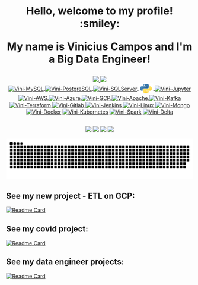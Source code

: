 <h1 align="center">
  Hello, welcome to my profile! :smiley:
  
  My name is Vinicius Campos and
  I'm a Big Data Engineer!
</h1>

<div align="center">
  <a href="https://github.com/camposvinicius">
  <img height="180em" src="https://github-readme-stats.vercel.app/api?username=camposvinicius&show_icons=true&theme=react&include_all_commits=true&count_private=true"/>
  <img height="180em" src="https://github-readme-stats.vercel.app/api/top-langs/?username=camposvinicius&layout=compact&langs_count=7&theme=react"/>
</div>
<div align="center">
  <img align="center" alt="Vini-MySQL" height="30" width="40" src="https://cdn.jsdelivr.net/gh/devicons/devicon/icons/mysql/mysql-original.svg">
  <img align="center" alt="Vini-PostgreSQL" height="30" width="40" src="https://cdn.jsdelivr.net/gh/devicons/devicon/icons/postgresql/postgresql-original.svg">
  <img align="center" alt="Vini-SQLServer" height="50" width="40" src="https://cdn.jsdelivr.net/gh/devicons/devicon/icons/microsoftsqlserver/microsoftsqlserver-plain-wordmark.svg">
  <img align="center" alt="Vini-Python" height="30" width="40" src="https://raw.githubusercontent.com/devicons/devicon/master/icons/python/python-original.svg">
  <img align="center" alt="Vini-Jupyter" height="30" width="40" src="https://cdn.jsdelivr.net/gh/devicons/devicon/icons/jupyter/jupyter-original-wordmark.svg">
  <img align="center" alt="Vini-AWS" height="30" width="40" src="https://cdn.jsdelivr.net/gh/devicons/devicon/icons/amazonwebservices/amazonwebservices-original.svg">
  <img align="center" alt="Vini-Azure" height="60" width="60" src="https://cdn.jsdelivr.net/gh/devicons/devicon/icons/azure/azure-original-wordmark.svg">
  <img align="center" alt="Vini-GCP" height="30" width="40" src="https://cdn.jsdelivr.net/gh/devicons/devicon/icons/googlecloud/googlecloud-original.svg">
  <img align="center" alt="Vini-Apache" height="30" width="40" src="https://cdn.jsdelivr.net/gh/devicons/devicon/icons/apache/apache-original-wordmark.svg">
  <img align="center" alt="Vini-Kafka" height="50" width="40" src="https://cdn.jsdelivr.net/gh/devicons/devicon/icons/apachekafka/apachekafka-original-wordmark.svg">
  <img align="center" alt="Vini-Terraform" height="75" width="60" src="https://iconape.com/wp-content/files/mi/350292/svg/terraform-seeklogo.com.svg">
  <img align="center" alt="Vini-Gitlab" height="30" width="40" src="https://cdn.jsdelivr.net/gh/devicons/devicon/icons/gitlab/gitlab-original.svg">
  <img align="center" alt="Vini-Jenkins" height="30" width="40" src="https://cdn.jsdelivr.net/gh/devicons/devicon/icons/jenkins/jenkins-original.svg">
  <img align="center" alt="Vini-Linux" height="30" width="40" src="https://cdn.jsdelivr.net/gh/devicons/devicon/icons/linux/linux-original.svg">
  <img align="center" alt="Vini-Mongo" height="50" width="40" src="https://cdn.jsdelivr.net/gh/devicons/devicon/icons/mongodb/mongodb-original-wordmark.svg">
  <img align="center" alt="Vini-Docker" height="50" width="40" src="https://cdn.jsdelivr.net/gh/devicons/devicon/icons/docker/docker-original.svg">
  <img align="center" alt="Vini-Kubernetes" height="30" width="40" src="https://cdn.jsdelivr.net/gh/devicons/devicon/icons/kubernetes/kubernetes-plain.svg">
  <img align="center" alt="Vini-Spark" height="30" width="40" src="https://upload.wikimedia.org/wikipedia/commons/f/f3/Apache_Spark_logo.svg">
  <img align="center" alt="Vini-Delta" height="30" width="40" src="https://camo.githubusercontent.com/5535944a613e60c9be4d3a96e3d9bd34e5aba5cddc1aa6c6153123a958698289/68747470733a2f2f646f63732e64656c74612e696f2f6c61746573742f5f7374617469632f64656c74612d6c616b652d77686974652e706e67">
</div>
  
##
 
<div align="center">
  <a href = "mailto:viniciuscampos199519@gmail.com"><img src="https://img.shields.io/badge/Gmail-D14836?style=for-the-badge&logo=gmail&logoColor=white" target="_blank"></a>
  <a href="https://api.whatsapp.com/send?phone=5512997399187" target="_blank"><img src="https://img.shields.io/badge/WhatsApp-25D366?style=for-the-badge&logo=whatsapp&logoColor=white" target="_blank"></a> 
  <a href="https://www.linkedin.com/in/vinicius-de-paula-monteiro-de-campos-128aa8189/" target="_blank"><img src="https://img.shields.io/badge/-LinkedIn-%230077B5?style=for-the-badge&logo=linkedin&logoColor=white" target="_blank"></a>
  <a href = "https://discord.gg/UQRrsuYeAY"><img src="https://img.shields.io/badge/Discord-7289DA?style=for-the-badge&logo=discord&logoColor=white" target="_blank"></a>
 
  ![Snake animation](https://github.com/camposvinicius/camposvinicius/blob/output/github-contribution-grid-snake.svg)
 
</div>

   ## See my new project - ETL on GCP:
  [![Readme Card](https://github-readme-stats.vercel.app/api/pin/?username=camposvinicius&repo=gcp-etl)](https://github.com/camposvinicius/gcp-etl)
  
  ## See my covid project:
  [![Readme Card](https://github-readme-stats.vercel.app/api/pin/?username=camposvinicius&repo=vini-project-covid-data-BR)](https://github.com/camposvinicius/vini-project-covid-data-BR)
  
 ## See my data engineer projects:
  [![Readme Card](https://github-readme-stats.vercel.app/api/pin/?username=camposvinicius&repo=vini-dataengineer)](https://github.com/camposvinicius/vini-dataengineer)

